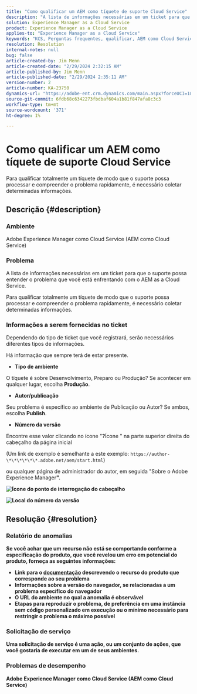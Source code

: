 ```yaml
---
title: "Como qualificar um AEM como tíquete de suporte Cloud Service"
description: "A lista de informações necessárias em um ticket para que o suporte possa entender o problema que você está enfrentando com o AEM as a Cloud Service."
solution: Experience Manager as a Cloud Service
product: Experience Manager as a Cloud Service
applies-to: "Experience Manager as a Cloud Service"
keywords: "KCS, Perguntas frequentes, qualificar, AEM como Cloud Service, Adobe Experience Manager como Cloud Service, Tíquete de suporte"
resolution: Resolution
internal-notes: null
bug: false
article-created-by: Jim Menn
article-created-date: "2/29/2024 2:32:15 AM"
article-published-by: Jim Menn
article-published-date: "2/29/2024 2:35:11 AM"
version-number: 2
article-number: KA-23750
dynamics-url: "https://adobe-ent.crm.dynamics.com/main.aspx?forceUCI=1&pagetype=entityrecord&etn=knowledgearticle&id=38c40abe-aad6-ee11-9079-6045bd006268"
source-git-commit: 6fdb68c6342273fbdbaf604a1b81f847afa8c3c3
workflow-type: tm+mt
source-wordcount: '371'
ht-degree: 1%

---
```


# Como qualificar um AEM como tíquete de suporte Cloud Service


Para qualificar totalmente um tíquete de modo que o suporte possa processar e compreender o problema rapidamente, é necessário coletar determinadas informações.

## Descrição {#description}


### Ambiente

Adobe Experience Manager como Cloud Service (AEM como Cloud Service)

### Problema

A lista de informações necessárias em um ticket para que o suporte possa entender o problema que você está enfrentando com o AEM as a Cloud Service.

Para qualificar totalmente um tíquete de modo que o suporte possa processar e compreender o problema rapidamente, é necessário coletar determinadas informações.

### Informações a serem fornecidas no ticket

Dependendo do tipo de ticket que você registrará, serão necessários diferentes tipos de informações.

Há informação que sempre terá de estar presente.

- <b>Tipo de ambiente</b>


O tíquete é sobre Desenvolvimento, Preparo ou Produção? Se acontecer em qualquer lugar, escolha <b>Produção</b>.

- <b>Autor/publicação</b>


Seu problema é específico ao ambiente de Publicação ou Autor? Se ambos, escolha <b>Publish</b>.

- <b>Número da versão</b>


Encontre esse valor clicando no ícone &quot;<b>?</b>Ícone &quot; na parte superior direita do cabeçalho da página inicial

(Um link de exemplo é semelhante a este exemplo: `https://author-\*\*\*\*\*\*.adobe.net/aem/start.html`)

ou qualquer página de administrador do autor, em seguida &quot;</b>Sobre o Adobe Experience Manager<b>&quot;.

![Ícone do ponto de interrogação do cabeçalho](https://helpx.adobe.com/content/dam/help/en/experience-manager/kb/how-to-fully-qualify-an-AEM-as-a-cloud-service-ticket/jcr_content/main-pars/image/question_mark_topheader.jpg.img.jpg)

![Local do número da versão](https://helpx.adobe.com/content/dam/help/en/experience-manager/kb/how-to-fully-qualify-an-AEM-as-a-cloud-service-ticket/jcr_content/main-pars/image_23429537/release_number.jpg.img.jpg)

## Resolução {#resolution}


### Relatório de anomalias

Se você achar que um recurso não está se comportando conforme a especificação do produto, que você revelou um erro em potencial do produto, forneça as seguintes informações:

- Link para o [documentação](https://experienceleague.adobe.com/docs/?lang=pt-BR) descrevendo o recurso do produto que corresponde ao seu problema
- Informações sobre a versão do navegador, se relacionadas a um problema específico do navegador
- O URL do ambiente no qual a anomalia é observável
- Etapas para reproduzir o problema, de preferência em uma instância sem código personalizado em execução ou o mínimo necessário para restringir o problema o máximo possível

### Solicitação de serviço

Uma solicitação de serviço é uma ação, ou um conjunto de ações, que você gostaria de executar em um de seus ambientes.

### Problemas de desempenho

Adobe Experience Manager como Cloud Service (AEM como Cloud Service)
